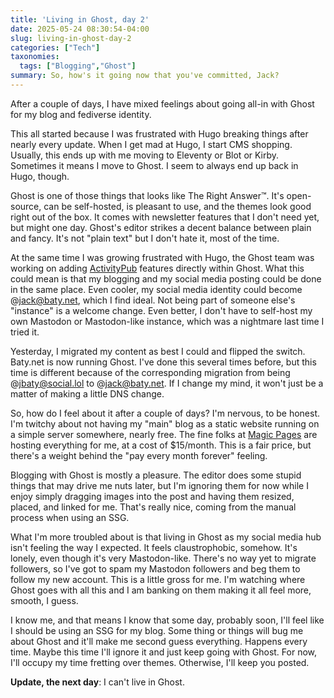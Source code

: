 ```yaml
---
title: 'Living in Ghost, day 2'
date: 2025-05-24 08:30:54-04:00
slug: living-in-ghost-day-2
categories: ["Tech"]
taxonomies:
  tags: ["Blogging","Ghost"]
summary: So, how's it going now that you've committed, Jack?
---
```


After a couple of days, I have mixed feelings about going all-in with Ghost for my blog and fediverse identity.

This all started because I was frustrated with Hugo breaking things after nearly every update. When I get mad at Hugo, I start CMS shopping. Usually, this ends up with me moving to Eleventy or Blot or Kirby. Sometimes it means I move to Ghost. I seem to always end up back in Hugo, though.

Ghost is one of those things that looks like The Right Answer™. It's open-source, can be self-hosted, is pleasant to use, and the themes look good right out of the box. It comes with newsletter features that I don't need yet, but might one day. Ghost's editor strikes a decent balance between plain and fancy. It's not "plain text" but I don't hate it, most of the time.

At the same time I was growing frustrated with Hugo, the Ghost team was working on adding [ActivityPub](http://activitypub.ghost.org/) features directly within Ghost. What this could mean is that my blogging and my social media posting could be done in the same place. Even cooler, my social media identity could become @jack@baty.net, which I find ideal. Not being part of someone else's "instance" is a welcome change. Even better, I don't have to self-host my own Mastodon or Mastodon-like instance, which was a nightmare last time I tried it.

Yesterday, I migrated my content as best I could and flipped the switch. Baty.net is now running Ghost. I've done this several times before, but this time is different because of the corresponding migration from being @jbaty@social.lol to @jack@baty.net. If I change my mind, it won't just be a matter of making a little DNS change.

So, how do I feel about it after a couple of days? I'm nervous, to be honest. I'm twitchy about not having my "main" blog as a static website running on a simple server somewhere, nearly free. The fine folks at [Magic Pages](http://magicpages.co/) are hosting everything for me, at a cost of $15/month. This is a fair price, but there's a weight behind the "pay every month forever" feeling.

Blogging with Ghost is mostly a pleasure. The editor does some stupid things that may drive me nuts later, but I'm ignoring them for now while I enjoy simply dragging images into the post and having them resized, placed, and linked for me. That's really nice, coming from the manual process when using an SSG.

What I'm more troubled about is that living in Ghost as my social media hub isn't feeling the way I expected. It feels claustrophobic, somehow. It's lonely, even though it's very Mastodon-like. There's no way yet to migrate followers, so I've got to spam my Mastodon followers and beg them to follow my new account. This is a little gross for me. I'm watching where Ghost goes with all this and I am banking on them making it all feel more, smooth, I guess.

I know me, and that means I know that some day, probably soon, I'll feel like I should be using an SSG for my blog. Some thing or things will bug me about Ghost and it'll make me second guess everything. Happens every time. Maybe this time I'll ignore it and just keep going with Ghost. For now, I'll occupy my time fretting over themes. Otherwise, I'll keep you posted.

**Update, the next day**: I can't live in Ghost.
